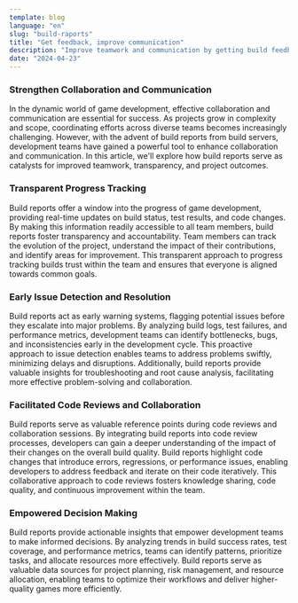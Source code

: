 ```yaml
---
template: blog
language: "en"
slug: "build-raports"
title: "Get feedback, improve communication"
description: "Improve teamwork and communication by getting build feedback and error alerts."
date: "2024-04-23"
---
```


### Strengthen Collaboration and Communication

In the dynamic world of game development, effective collaboration and communication are essential for success. As projects grow in complexity and scope, coordinating efforts across diverse teams becomes increasingly challenging. However, with the advent of build reports from build servers, development teams have gained a powerful tool to enhance collaboration and communication. In this article, we'll explore how build reports serve as catalysts for improved teamwork, transparency, and project outcomes.

### Transparent Progress Tracking

Build reports offer a window into the progress of game development, providing real-time updates on build status, test results, and code changes. By making this information readily accessible to all team members, build reports foster transparency and accountability. Team members can track the evolution of the project, understand the impact of their contributions, and identify areas for improvement. This transparent approach to progress tracking builds trust within the team and ensures that everyone is aligned towards common goals.

### Early Issue Detection and Resolution

Build reports act as early warning systems, flagging potential issues before they escalate into major problems. By analyzing build logs, test failures, and performance metrics, development teams can identify bottlenecks, bugs, and inconsistencies early in the development cycle. This proactive approach to issue detection enables teams to address problems swiftly, minimizing delays and disruptions. Additionally, build reports provide valuable insights for troubleshooting and root cause analysis, facilitating more effective problem-solving and collaboration.

### Facilitated Code Reviews and Collaboration

Build reports serve as valuable reference points during code reviews and collaboration sessions. By integrating build reports into code review processes, developers can gain a deeper understanding of the impact of their changes on the overall build quality. Build reports highlight code changes that introduce errors, regressions, or performance issues, enabling developers to address feedback and iterate on their code iteratively. This collaborative approach to code reviews fosters knowledge sharing, code quality, and continuous improvement within the team.

### Empowered Decision Making

Build reports provide actionable insights that empower development teams to make informed decisions. By analyzing trends in build success rates, test coverage, and performance metrics, teams can identify patterns, prioritize tasks, and allocate resources more effectively. Build reports serve as valuable data sources for project planning, risk management, and resource allocation, enabling teams to optimize their workflows and deliver higher-quality games more efficiently.